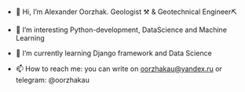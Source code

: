 - 👋 Hi, I’m Alexander Oorzhak. Geologist ⚒ & Geotechnical Engineer⛏

- 👀 I’m interesting Python-development, DataScience and Machine Learning

- 🌱 I’m currently learning Django framework and Data Science

- 📫 How to reach me: you can write on oorzhakau@yandex.ru or telegram: @oorzhakau
